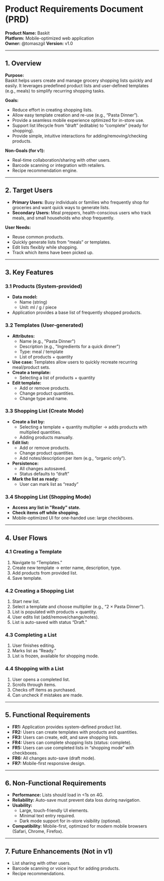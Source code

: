 # Product Requirements Document (PRD)

**Product Name:** Baskit  
**Platform:** Mobile-optimized web application  
**Owner:** @tomaszgil
**Version:** v1.0

---

## 1. Overview

**Purpose:**  
Baskit helps users create and manage grocery shopping lists quickly and easily. It leverages predefined product lists and user-defined templates (e.g., meals) to simplify recurring shopping tasks.

**Goals:**

- Reduce effort in creating shopping lists.
- Allow easy template creation and re-use (e.g., “Pasta Dinner”).
- Provide a seamless mobile experience optimized for in-store use.
- Support list lifecycle from “draft” (editable) to “complete” (ready for shopping).
- Provide simple, intuitive interactions for adding/removing/checking products.

**Non-Goals (for v1):**

- Real-time collaboration/sharing with other users.
- Barcode scanning or integration with retailers.
- Recipe recommendation engine.

---

## 2. Target Users

- **Primary Users:** Busy individuals or families who frequently shop for groceries and want quick ways to generate lists.
- **Secondary Users:** Meal preppers, health-conscious users who track meals, and small households who shop frequently.

**User Needs:**

- Reuse common products.
- Quickly generate lists from “meals” or templates.
- Edit lists flexibly while shopping.
- Track which items have been picked up.

---

## 3. Key Features

### 3.1 Products (System-provided)

- **Data model:**
  - Name (string)
  - Unit: ml / g / piece
- Application provides a base list of frequently shopped products.

### 3.2 Templates (User-generated)

- **Attributes:**
  - Name (e.g., "Pasta Dinner")
  - Description (e.g., "Ingredients for a quick dinner")
  - Type: meal / template
  - List of products + quantity
- **Use case:** Templates allow users to quickly recreate recurring meal/product sets.
- **Create a template:**
  - Selecting a list of products + quantity
- **Edit template:**
  - Add or remove products.
  - Change product quantities.
  - Change type and name.

### 3.3 Shopping List (Create Mode)

- **Create a list by:**
  - Selecting a template + quantity multiplier → adds products with multiplied quantities.
  - Adding products manually.
- **Edit list:**
  - Add or remove products.
  - Change product quantities.
  - Add notes/description per item (e.g., “organic only”).
- **Persistence:**
  - All changes autosaved.
  - Status defaults to “draft”
- **Mark the list as ready:**
  - User can mark list as “ready”

### 3.4 Shopping List (Shopping Mode)

- **Access any list in "Ready" state.**
- **Check items off while shopping.**
- Mobile-optimized UI for one-handed use: large checkboxes.

---

## 4. User Flows

### 4.1 Creating a Template

1. Navigate to “Templates.”
2. Create new template → enter name, description, type.
3. Add products from provided list.
4. Save template.

### 4.2 Creating a Shopping List

1. Start new list.
2. Select a template and choose multiplier (e.g., “2 × Pasta Dinner”).
3. List is populated with products × quantity.
4. User edits list (add/remove/change/notes).
5. List is auto-saved with status “Draft.”

### 4.3 Completing a List

1. User finishes editing.
2. Marks list as “Ready.”
3. List is frozen, available for shopping mode.

### 4.4 Shopping with a List

1. User opens a completed list.
2. Scrolls through items.
3. Checks off items as purchased.
4. Can uncheck if mistakes are made.

---

## 5. Functional Requirements

- **FR1:** Application provides system-defined product list.
- **FR2:** Users can create templates with products and quantities.
- **FR3:** Users can create, edit, and save shopping lists.
- **FR4:** Users can complete shopping lists (status: complete).
- **FR5:** Users can use completed lists in “shopping mode” with checkboxes.
- **FR6:** All changes auto-save (draft mode).
- **FR7:** Mobile-first responsive design.

---

## 6. Non-Functional Requirements

- **Performance:** Lists should load in <1s on 4G.
- **Reliability:** Auto-save must prevent data loss during navigation.
- **Usability:**
  - Large, touch-friendly UI elements.
  - Minimal text entry required.
  - Dark mode support for in-store visibility (optional).
- **Compatibility:** Mobile-first, optimized for modern mobile browsers (Safari, Chrome, Firefox).

---

## 7. Future Enhancements (Not in v1)

- List sharing with other users.
- Barcode scanning or voice input for adding products.
- Recipe recommendations.
